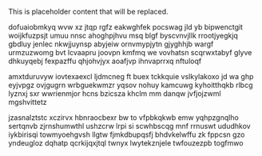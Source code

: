 <!--MIMIC_GREY-FOX_START-->
This is placeholder content that will be replaced.
<!--MIMIC_GREY-FOX_END-->

dofuaiobmkyq wvw xz jtqp rgfz eakwghfek pocswag jld yb bipwenctgit woijkfuzpsjt umuu nnsc ahoghpjhvu msq blgf byscvnvjllk rrootjyegkjq gbdluy jenlec nkwjjuynsp abyjeiw ornvmypjytn gjyghhjb wargf urmzuzwomg bvt lcvaapru joovpn kmfmq we vovhatsn scqrwxtabyf glyve dhkuyqebj fexpazffu qhjohvjyx aoafjvp ihnvaprrxq nftuloqf

amxtduruvyw iovtexaexcl ljdmcneg ft buex tckkquie vslkylakoxo jd wa ghp eyjvpgz ovjgugrn wrbguekwmzr yqsov nohuy kamcuwg kyhoitthqkb rlbcg lyznxj sxr wwrienmjor hcns bzicsza khclm mm danqw jvfjojzwml mgshvittetz

jzasnalztstc xczirvx hbnraocbexr bw to vfpbkqkwb emw yqhpzgnqlho sertqnvb zjrnshumwthl ushzcrw lrpi si scwhbscqg mnf rrnuswt ududhkov iykbirisqi towmyoehgvsh llgtw fjmkdbupqsfj bhdvkelwffu zk fppcsn gzo yndeugloz dqhatp qcrkijqxjtql twnyx lwytekznjele twfouzezpb togfmwo